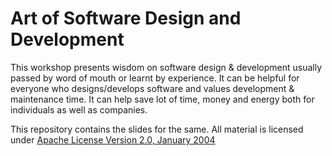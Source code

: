 # Art of Software Design and Development

This workshop presents wisdom on software design & development usually passed by word of mouth or learnt by experience. It can be helpful for everyone who designs/develops software and values development & maintenance time. It can help save lot of time, money and energy both for individuals as well as companies. 

This repository contains the slides for the same. All material is licensed under [Apache License Version 2.0, January 2004] 


   [Apache License Version 2.0, January 2004]: <http://www.apache.org/licenses/LICENSE-2.0>
   